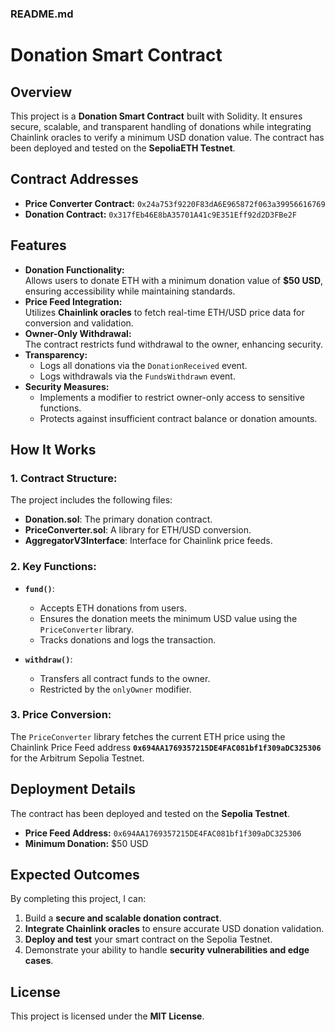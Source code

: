 ### **README.md**

# Donation Smart Contract  

## **Overview**  
This project is a **Donation Smart Contract** built with Solidity. It ensures secure, scalable, and transparent handling of donations while integrating Chainlink oracles to verify a minimum USD donation value. The contract has been deployed and tested on the **SepoliaETH Testnet**.


## **Contract Addresses**  

- **Price Converter Contract:** `0x24a753f9220F83dA6E965872f063a39956616769`  
- **Donation Contract:** `0x317fEb46E8bA35701A41c9E351Eff92d2D3FBe2F`  


## **Features**  
- **Donation Functionality:**  
  Allows users to donate ETH with a minimum donation value of **$50 USD**, ensuring accessibility while maintaining standards.  
- **Price Feed Integration:**  
  Utilizes **Chainlink oracles** to fetch real-time ETH/USD price data for conversion and validation.  
- **Owner-Only Withdrawal:**  
  The contract restricts fund withdrawal to the owner, enhancing security.  
- **Transparency:**  
  - Logs all donations via the `DonationReceived` event.  
  - Logs withdrawals via the `FundsWithdrawn` event.  
- **Security Measures:**  
  - Implements a modifier to restrict owner-only access to sensitive functions.  
  - Protects against insufficient contract balance or donation amounts.  


## **How It Works**  

### **1. Contract Structure:**  
The project includes the following files:  
- **Donation.sol**: The primary donation contract.  
- **PriceConverter.sol**: A library for ETH/USD conversion.  
- **AggregatorV3Interface**: Interface for Chainlink price feeds.

### **2. Key Functions:**  
- **`fund()`**:  
  - Accepts ETH donations from users.  
  - Ensures the donation meets the minimum USD value using the `PriceConverter` library.  
  - Tracks donations and logs the transaction.  

- **`withdraw()`**:  
  - Transfers all contract funds to the owner.  
  - Restricted by the `onlyOwner` modifier.  

### **3. Price Conversion:**  
The `PriceConverter` library fetches the current ETH price using the Chainlink Price Feed address **`0x694AA1769357215DE4FAC081bf1f309aDC325306`** for the Arbitrum Sepolia Testnet.  


## **Deployment Details**  
The contract has been deployed and tested on the **Sepolia Testnet**.  

- **Price Feed Address:** `0x694AA1769357215DE4FAC081bf1f309aDC325306`  
- **Minimum Donation:** $50 USD  


## **Expected Outcomes**  

By completing this project, I can:  
1. Build a **secure and scalable donation contract**.  
2. **Integrate Chainlink oracles** to ensure accurate USD donation validation.  
3. **Deploy and test** your smart contract on the Sepolia Testnet.  
4. Demonstrate your ability to handle **security vulnerabilities and edge cases**.  


## **License**  
This project is licensed under the **MIT License**.  
